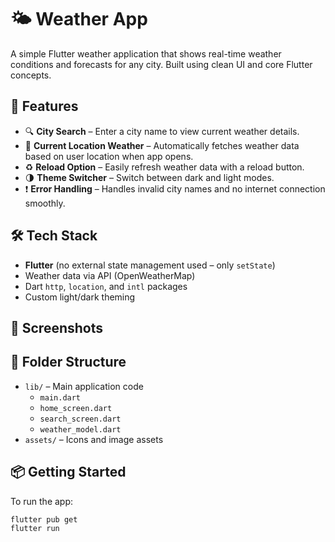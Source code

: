 # 🌤️ Weather App

A simple Flutter weather application that shows real-time weather conditions and forecasts for any city. Built using clean UI and core Flutter concepts.

## 🚀 Features

- 🔍 **City Search** – Enter a city name to view current weather details.
- 📍 **Current Location Weather** – Automatically fetches weather data based on user location when app opens.
- ♻️ **Reload Option** – Easily refresh weather data with a reload button.
- 🌗 **Theme Switcher** – Switch between dark and light modes.
- ❗ **Error Handling** – Handles invalid city names and no internet connection smoothly.

## 🛠️ Tech Stack

- **Flutter** (no external state management used – only `setState`)
- Weather data via API (OpenWeatherMap)
- Dart `http`, `location`, and `intl` packages
- Custom light/dark theming

## 📱 Screenshots



## 📂 Folder Structure

- `lib/` – Main application code
  - `main.dart`
  - `home_screen.dart`
  - `search_screen.dart`
  - `weather_model.dart`
- `assets/` – Icons and image assets

## 📦 Getting Started

To run the app:

```bash
flutter pub get
flutter run
